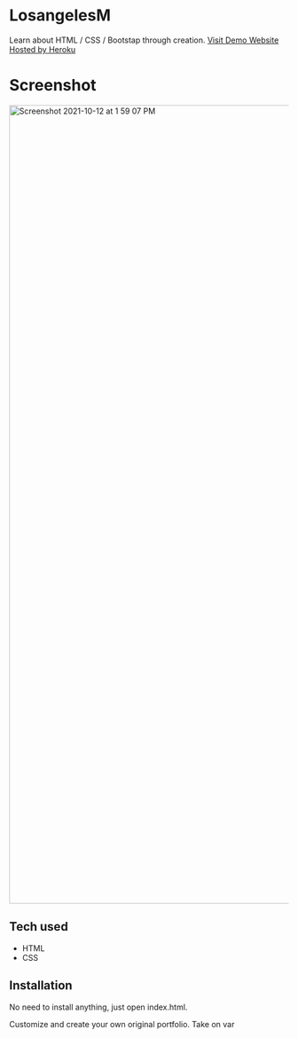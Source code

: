 # LosangelesM
 Learn about HTML / CSS / Bootstap through creation. 
[Visit Demo Website Hosted by Heroku](https://loseangeles-aishwarya.herokuapp.com/)
# Screenshot
<img width="1440" alt="Screenshot 2021-10-12 at 1 59 07 PM" src="https://user-images.githubusercontent.com/89976628/136920827-98397013-083b-4253-8098-1d62b28597bf.png">

## Tech used
* HTML
* CSS
## Installation
No need to install anything, just open index.html.

Customize and create your own original portfolio. Take on var
